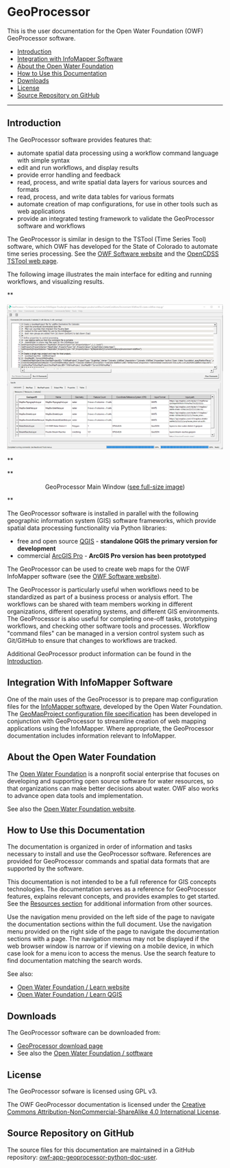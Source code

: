 # GeoProcessor #

This is the user documentation for the Open Water Foundation (OWF) GeoProcessor software.

* [Introduction](#introduction)
* [Integration with InfoMapper Software](#integration-with-infomapper-software)
* [About the Open Water Foundation](#about-the-open-water-foundation)
* [How to Use this Documentation](#how-to-use-this-documentation)
* [Downloads](#downloads)
* [License](#license)
* [Source Repository on GitHub](#source-repository-on-github)

---------------

## Introduction ##

The GeoProcessor software provides features that:

* automate spatial data processing using a workflow command language with simple syntax
* edit and run workflows, and display results
* provide error handling and feedback
* read, process, and write spatial data layers for various sources and formats
* read, process, and write data tables for various formats
* automate creation of map configurations, for use in other tools such as web applications
* provide an integrated testing framework to validate the GeoProcessor software and workflows

The GeoProcessor is similar in design to the
TSTool (Time Series Tool) software,
which  OWF has developed for the State of Colorado to automate time series processing.
See the [OWF Software website](http://software.openwaterfoundation.org/) and the
[OpenCDSS TSTool web page](http://opencdss.state.co.us/opencdss/tstool/).

The following image illustrates the main interface for editing and running workflows,
and visualizing results.

**<p style="text-align: center;">
![GeoProcessor-main](images/GeoProcessor-main.png)
</p>**

**<p style="text-align: center;">
GeoProcessor Main Window (<a href="../images/GeoProcessor-main.png">see full-size image</a>)
</p>**

The GeoProcessor software is installed in parallel with the following
geographic information system (GIS) software frameworks,
which provide spatial data processing functionality via Python libraries:

* free and open source [QGIS](https://qgis.org/en/site/) - **standalone QGIS the primary version for development**
* commercial [ArcGIS Pro](https://pro.arcgis.com/en/pro-app/) - **ArcGIS Pro version has been prototyped**

The GeoProcessor can be used to create web maps for the OWF InfoMapper software (see the
[OWF Software website](http://software.openwaterfoundation.org/)).

The GeoProcessor is particularly useful when workflows need to be standardized as part
of a business process or analysis effort.
The workflows can be shared with team members working in different
organizations, different operating systems, and different GIS environments.
The GeoProcessor is also useful for completing one-off tasks, prototyping workflows,
and checking other software tools and processes.
Workflow "command files" can be managed in a version control system such as Git/GitHub to ensure
that changes to workflows are tracked.

Additional GeoProcessor product information can be found in the [Introduction](introduction/introduction.md).

## Integration With InfoMapper Software ##

One of the main uses of the GeoProcessor is to prepare map configuration files for the
[InfoMapper software](http://software.openwaterfoundation.org/infomapper/latest/doc-user/),
developed by the Open Water Foundation.
The [GeoMapProject configuration file specification](appendix-geomapproject/geomapproject.md)
has been developed in conjunction with GeoProcessor to streamline creation of web mapping applications
using the InfoMapper.
Where appropriate, the GeoProcessor documentation includes information relevant to InfoMapper.

## About the Open Water Foundation ##

The [Open Water Foundation](http://openwaterfoundation.org) is a nonprofit social enterprise that focuses
on developing and supporting open source software for water resources, so that organizations can make better decisions about water.
OWF also works to advance open data tools and implementation.

See also the [Open Water Foundation website](http://openwaterfoundation.org).

## How to Use this Documentation ##

The documentation is organized in order of information and tasks necessary to install and use the GeoProcessor software.
References are provided for GeoProcessor commands and spatial data formats that are supported by the software.

This documentation is not intended to be a full reference for GIS concepts technologies.
The documentation serves as a reference for GeoProcessor features, explains relevant concepts,
and provides examples to get started.
See the [Resources section](resources/resources.md) for additional information from other sources.

Use the navigation menu provided on the left side of the page to navigate the documentation sections within the full document.
Use the navigation menu provided on the right side of the page to navigate the documentation sections with a page.
The navigation menus may not be displayed if the web browser window is narrow or if viewing on a mobile device,
in which case look for a menu icon to access the menus.
Use the search feature to find documentation matching the search words.

See also:

* [Open Water Foundation / Learn website](http://learn.openwaterfoundation.org)
* [Open Water Foundation / Learn QGIS](http://learn.openwaterfoundation.org/owf-learn-qgis/)

## Downloads ##

The GeoProcessor software can be downloaded from:

* [GeoProcessor download page](http://software.openwaterfoundation.org/geoprocessor/)
* See also the [Open Water Foundation / sotftware](http://software.openwaterfoundation.org/)

## License ##

The GeoProcessor sofware is licensed using GPL v3.

The OWF GeoProcessor documentation is licensed under the
[Creative Commons Attribution-NonCommercial-ShareAlike 4.0 International License](https://creativecommons.org/licenses/by-nc-sa/4.0).

## Source Repository on GitHub ##

The source files for this documentation are maintained in a GitHub repository:
[owf-app-geoprocessor-python-doc-user](https://github.com/OpenWaterFoundation/owf-app-geoprocessor-python-doc-user).
